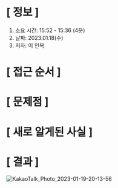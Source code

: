 # **[ 정보 ]**
1. 소요 시간: 15:52 - 15:36 (4분)
2. 날짜: 2023.01.18(수)
3. 저자: 이 인복

# **[ 접근 순서 ]**

# **[ 문제점 ]**

# **[ 새로 알게된 사실 ]**

# **[ 결과 ]**
![KakaoTalk_Photo_2023-01-19-20-13-56](https://user-images.githubusercontent.com/59809278/213428531-f3d022d9-ab00-4bc3-b5bc-eb441c06c363.png)



         
